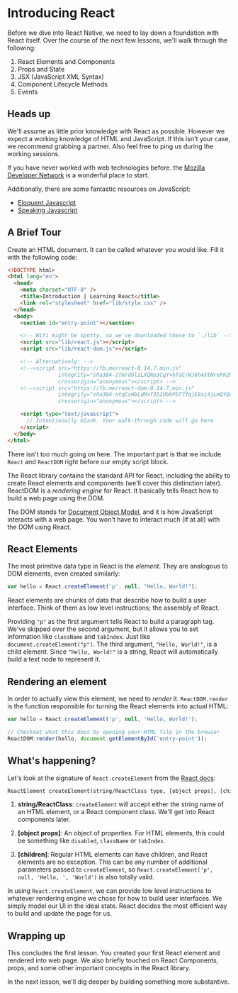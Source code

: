 # Introducing React

Before we dive into React Native, we need to lay down a foundation
with React itself. Over the course of the next few lessons, we'll
walk through the following:

1. React Elements and Components
2. Props and State
3. JSX (JavaScript XML Syntax)
4. Component Lifecycle Methods
5. Events

## Heads up

We'll assume as little prior knowledge with React as possible. However
we expect a working knowledge of HTML and JavaScript. If this isn't
your case, we recommend grabbing a partner. Also feel free to ping us
during the working sessions.

If you have never worked with web technologies before. the
[Mozilla Developer Network](https://developer.mozilla.org) is a
wonderful place to start.

Additionally, there are some fantastic resources on JavaScript:

- [Eloquent Javascript](http://eloquentjavascript.net/)
- [Speaking Javascript](http://speakingjs.com/es5/)

## A Brief Tour

Create an HTML document. It can be called whatever you would
like. Fill it with the following code:

```html
<!DOCTYPE html>
<html lang="en">
  <head>
    <meta charset="UTF-8" />
    <title>Introduction | Learning React</title>
    <link rel="stylesheet" href="lib/style.css" />
  </head>
  <body>
    <section id="entry-point"></section>

    <!-- Wifi might be spotty, so we've downloaded these to `./lib` -->
    <script src="lib/react.js"></script>
    <script src="lib/react-dom.js"></script>

    <!-- Alternatively: -->
    <!--<script src="https://fb.me/react-0.14.7.min.js"
                integrity="sha384-zTm/dblzLXQNp3CgY+hfaC/WJ6h4XtNrePh2CW2+rO9GPuNiPb9jmthvAL+oI/dQ"
                crossorigin="anonymous"></script> -->
    <!--<script src="https://fb.me/react-dom-0.14.7.min.js"
                integrity="sha384-ntqCsHbLdMxT352UbhPbT7fqjE8xi4jLmQYQa8mYR+ylAapbXRfdsDweueDObf7m"
                crossorigin="anonymous"></script> -->

    <script type="text/javascript">
      // Intentionally blank. Your walk-through code will go here
    </script>
  </body>
</html>
```

There isn't too much going on here. The important part is that we
include `React` and `ReactDOM` right before our empty script block.

The React library contains the standard API for React, including the
ability to create React elements and components (we'll cover this
distinction later). ReactDOM is a _rendering engine_ for React. It
basically tells React how to build a web page using the DOM.

The DOM stands for [Document Object Model](https://developer.mozilla.org/en-US/docs/Web/API/Document_Object_Model),
and it is how JavaScript interacts with a web page. You won't have to
interact much (if at all) with the DOM using React.

## React Elements

The most primitive data type in React is the _element_. They are
analogous to DOM elements, even created similarly:

```javascript
var hello = React.createElement('p', null, "Hello, World!");
```

React elements are chunks of data that describe how to build a user
interface. Think of them as low level instructions; the assembly of
React.

Providing `"p"` as the first argument tells React to build
a paragraph tag. We've skipped over the second argument, but it allows
you to set information like `className` and `tabIndex`. Just like
`document.createElement("p")`. The third argument, `"Hello, World!"`,
is a child element. Since `"Hello, World!"` is a string, React will
automatically build a text node to represent it.

## Rendering an element

In order to actually view this element, we need to _render_
it. `ReactDOM.render` is the function responsible for turning the
React elements into actual HTML:

```javascript
var hello = React.createElement('p', null, 'Hello, World!');

// Checkout what this does by opening your HTML file in the browser
ReactDOM.render(hello, document.getElementById('entry-point'));
```

## What's happening?

Let's look at the signature of `React.createElement` from the [React docs](https://facebook.github.io/react/docs/glossary.html#react-elements):

```html
ReactElement createElement(string/ReactClass type, [object props], [children ...])
```

1. **string/ReactClass**: `createElement` will accept either the
string name of an HTML element, or a React component class. We'll get
into React components later.

2. **[object props]**: An object of properties. For HTML elements,
this could be something like `disabled`, `className` or `tabIndex`.

3. **[children]**: Regular HTML elements can have children, and React
elements are no exception. This can be any number of additional
parameters passed to `createElement`, so `React.createElement('p',
null, 'Hello, ', 'World')` is also totally valid.

In using `React.createElement`, we can provide low level instructions
to whatever rendering engine we chose for how to build user
interfaces. We simply model our UI in the ideal state. React decides
the most efficient way to build and update the page for us.

## Wrapping up

This concludes the first lesson. You created your first React element
and rendered into web page. We also briefly touched on React
Components, props, and some other important concepts in the React
library.

In the next lesson, we'll dig deeper by building something more substantive.
